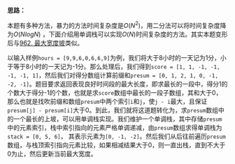 **思路：**

本题有多种方法，暴力的方法时间复杂度是$O(N^2)$，用二分法可以将时间复杂度降为$O(NlogN)$ ，下面介绍用单调栈可以实现$O(N)$时间复杂度的方法。其实本题变形后与[962. 最大宽度坡](https://leetcode-cn.com/problems/maximum-width-ramp/)类似。

以输入样例`hours = [9,9,6,0,6,6,9]`为例，我们将大于8小时的一天记为1分，小于等于8小时的一天记为-1分。那么处理后，我们得到`score = [1, 1, -1, -1, -1, -1, 1]`，然后我们对得分数组计算前缀和`presum = [0, 1, 2, 1, 0, -1, -2, -1]`。题目要求返回表现良好时间段的最大长度，即求最长的一段中，得分1的个数大于得分-1的个数，也就是求`score`数组中最长的一段子数组，其和大于0，那么也就是找吹前缀和数组`presum`中两个索引`i`和`j`，使`j - i`最大，且保证`presum[j] - presum[i]`大于0。到此，我们就将这道题转化为，求`presum`数组中的一个最长的上坡，可以用单调栈实现。我们维护一个单调栈，其中存储`presum`中的元素索引，栈中索引指向的元素严格单调递减，由`presum`数组求得单调栈为`stack = [0, 5, 6]`， 其表示元素为`[0, -1, -2]`。然后我们从后往前遍历`presum`数组，与栈顶索引指向元素比较，如果相减结果大于0，则一直出栈，直到不大于0为止，然后更新当前最大宽度。

